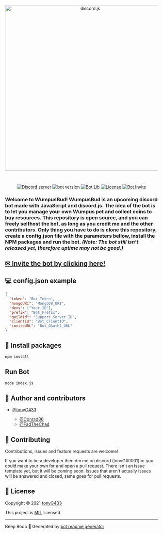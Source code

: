 <div align="center">
  <br />
  <p>
    <a><img src="https://cdn.discordapp.com/attachments/641707771120713730/919879890336104488/WUMOUSBANNER.png" width="546" alt="discord.js" /></a>
  </p>
  <br />
  <p>
    <a href="https://discord.gg/NPFepexsn5"><img src="https://img.shields.io/discord/877476074055938078?color=5865F2&logo=discord&logoColor=white&style=for-the-badge" alt="Discord server" /></a>
    <a><img src="https://img.shields.io/badge/version-0.5.0-green.svg?cacheSeconds=2592000&style=for-the-badge" alt="bot version" /></a>
    <a href="https://discord.js.org"><img src="https://img.shields.io/badge/Powered_by-Discord.js-%235865F2?style=for-the-badge" alt="Bot Lib" /></a>
    <a href="https://opensource.org/licenses/MIT"><img src="https://img.shields.io/badge/license-MIT-orange?style=for-the-badge" alt="License" /></a>
    <a href="https://discord.com/api/oauth2/authorize?client_id=914468878401282068&permissions=138647300160&scope=bot%20applications.commands"><img src="https://img.shields.io/badge/Invite_now!-yellow?style=for-the-badge" alt="Bot Invite" /></a>
  </p>
</div>

<h3>Welcome to WumpusBud! WumpusBud is an upcoming discord bot made with JavaScript and discord.js. The idea of the bot is to let you manage your own Wumpus pet and collect coins to buy resources. This repository is open source, and you can freely selfhost the bot, as long as you credit me and the other contributors. Only thing you have to do is clone this repository, create a config.json file with the parameters bellow, install the NPM packages and run the bot. <i>(Note: The bot still isn't released yet, therefore uptime may not be good.)</i> </h3>

<h2><a href="https://app.revolt.chat/bot/01FM5Q2BVG11V4NSRXPWR29TVP">✉ Invite the bot by clicking here!</a></h2>


## 💻 config.json example

```json
{
  "token": "Bot_Token",
  "mongoURI": "MongoDB_URI",
  "devs": ["Your_ID"],
  "prefix": "Bot_Prefix",
  "guildId": "Support_Server_ID",
  "clientId": "Bot_ClientID",
  "inviteURL": "Bot_OAuth2_URL"
}
```

## 💽 Install packages
```sh
npm install
```

## Run Bot

```sh
node index.js
```

## 👥 Author and contributors

* [@tonyG433](https://github.com/tonyG433)

  * [@Conrad36](https://github.com/Conrad36)
  * [@FadTheChad](https://github.com/FadTheChad)

## 🤝 Contributing

Contributions, issues and feature requests are welcome!

If you want to be a developer then dm me on discord (tonyG#0001) or you could make your own for and open a pull request. There isn't an issue template yet, but it will be coming soon. Issues that aren't actually issues will be answered and closed, same goes for pull requests.


## 📝 License

Copyright © 2021 [tonyG433](https://github.com/tonyG433)


This project is [MIT](https://opensource.org/licenses/MIT) licensed.


***
Beep Boop 🤖 Generated by [bot readme generator](https://github.com/tonyG433/discord-bot-readme-generator)
